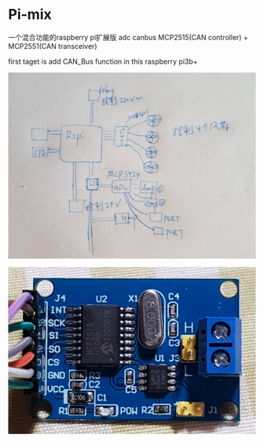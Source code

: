 # Pi-mix
一个混合功能的raspberry pi扩展版
adc
canbus MCP2515(CAN controller) + MCP2551(CAN transceiver)


first taget is add CAN_Bus function in this raspberry pi3b+ 

![image](https://github.com/xiaoqianzi15/Pi-mix/blob/master/breif.jpg)

![image](https://github.com/xiaoqianzi15/Pi-mix/blob/master/picture/canbus.jpg)
